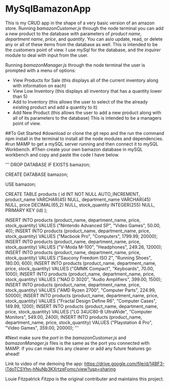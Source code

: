 # MySqlBamazonApp


This is my CRUD app in the shape of a very basic version of an amazon store. 
Running *bamazonCustomer.js* through the node terminal you can add a new product to the database with parameters of *product name*, *department name*, *price*, and *quantity*.
You can aslo update, read, or delete any or all of these items from the database as well.
This is intended to be the customers point of view.
I use *mySql* for the database, and the *inquirer* module to deal with input from the user.

Running *bamazonManager.js* through the node terminal the user is prompted with a menu of options:
* View Products for Sale (this displays all of the current inventory along with information on each)
* View Low Inventory (this displays all inventory that has a quantity lower than 5)
* Add to Inventory (this allows the user to select of the the already existing product and add a quantity to it)
* Add New Product (this allows the user to add a new product along with all of its parameters to the database)
This is intended to be a managers point of view.


##To Get Started
#download or clone the git repo and the run the command npm install in the terminal to install all the node modules and dependencies.
#run MAMP to get a mySQL server running and then connect it to mySQL Workbench.
#Then create your own bamazon database in mySQL workbench and copy and paste the code I have below.

'''
DROP DATABASE IF EXISTS bamazon;

CREATE DATABASE bamazon;

USE bamazon;

CREATE TABLE products (
  id INT NOT NULL AUTO_INCREMENT,
  product_name VARCHAR(45) NULL,
  department_name VARCHAR(45) NULL,
  price DECIMAL(65,2) NULL,
  stock_quantity INTEGER(255) NULL,
  PRIMARY KEY (id)
);


INSERT INTO products (product_name, department_name, price, stock_quantity)
VALUES ("Nintendo Advanced SP", "Video Games", 50.00, 40);
INSERT INTO products (product_name, department_name, price, stock_quantity)
VALUES ("Macbook Pro", "Computers", 1799.99, 20000);
INSERT INTO products (product_name, department_name, price, stock_quantity)
VALUES ("V-Moda M-100", "Headphones", 249.26, 12000);
INSERT INTO products (product_name, department_name, price, stock_quantity)
VALUES ("Saucony Freedom ISO 2", "Running Shoes", 180.00, 600);
INSERT INTO products (product_name, department_name, price, stock_quantity)
VALUES ("GMMK Compact", "Keyboards", 70.00, 1000);
INSERT INTO products (product_name, department_name, price, stock_quantity)
VALUES ("NAD D 3020", "Audio Amplifiers", 399.00, 1500);
INSERT INTO products (product_name, department_name, price, stock_quantity)
VALUES ("AMD Ryzen 2700", "Computer Parts", 224.99, 50000);
INSERT INTO products (product_name, department_name, price, stock_quantity)
VALUES ("Fractal Design Define R6", "Computer Cases", 149.99, 1200);
INSERT INTO products (product_name, department_name, price, stock_quantity)
VALUES ("LG 34UC80-B UltraWide", "Computer Monitors", 549.00, 2400);
INSERT INTO products (product_name, department_name, price, stock_quantity)
VALUES ("Playstation 4 Pro", "Video Games", 359.00, 20000);
'''

#Next make sure the *port* in the *bamazonCustomer.js* and *bamazonManager.js* files is the same as the port you connected with MAMP.
if you can make this any cleaner or add any future features go ahead!

Link to video of me demoing the app: https://drive.google.com/file/d/14BF3-iTdoTCSYhn-hNuNb3KXrtzeFomc/view?usp=sharing

Louie Fitzpatrick *Fitzpa* is the original contributer and maintains this project.
